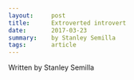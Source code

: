 ```yaml
---
layout:     post
title:      Extroverted introvert
date:       2017-03-23
summary:    by Stanley Semilla
tags:       article
---
```


<p>Written by Stanley Semilla</p>